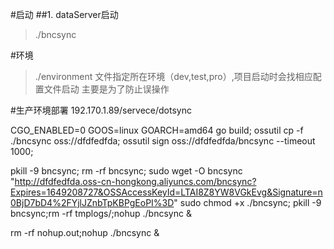 #启动
##1. dataServer启动
>./bncsync

#环境
>./environment 文件指定所在环境（dev,test,pro）,项目启动时会找相应配置文件启动
>主要是为了防止误操作

#生产环境部署
192.170.1.89/servece/dotsync

CGO_ENABLED=0 GOOS=linux GOARCH=amd64 go build;
ossutil cp -f ./bncsync  oss://dfdfedfda;
ossutil sign oss://dfdfedfda/bncsync    --timeout 1000;


pkill -9 bncsync;
rm -rf bncsync;
sudo wget -O bncsync  "http://dfdfedfda.oss-cn-hongkong.aliyuncs.com/bncsync?Expires=1649208727&OSSAccessKeyId=LTAI8Z8YW8VGkEvg&Signature=n0BjD7bD4%2FYjlJZnbTpKBPgEoPI%3D"
sudo chmod +x ./bncsync;
pkill -9 bncsync;rm -rf tmplogs/;nohup ./bncsync &

rm -rf nohup.out;nohup ./bncsync &

